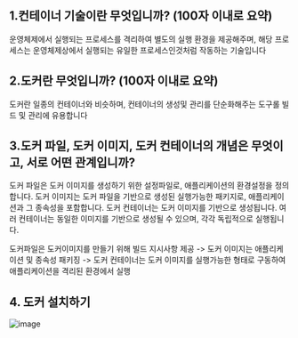 ## 1.컨테이너 기술이란 무엇입니까? (100자 이내로 요약)

운영체제에서 실행되는 프로세스를 격리하여 별도의 실행 환경을 제공해주며, 해당 프로세스는 운영체제상에서 실행되는 유일한 프로세스인것처럼 작동하는 기술입니다

## 2.도커란 무엇입니까? (100자 이내로 요약)

도커란 일종의 컨테이너와 비슷하며, 컨테이너의 생성및 관리를 단순화해주는 도구롤 빌드 및 관리에 유용합니다

## 3.도커 파일, 도커 이미지, 도커 컨테이너의 개념은 무엇이고, 서로 어떤 관계입니까?

도커 파일은 도커 이미지를 생성하기 위한 설정파일로, 애플리케이션의 환경설정을 정의합니다.
도커 이미지는 도커 파일을 기반으로 생성된 실행가능한 패키지로, 애플리케이션과 그 종속성을 포함합니다.
도커 컨테이너는 도커 이미지를 기반으로 생성됩니다. 여러 컨테이너는 동일한 이미지를 기반으로 생성될 수 있으며, 각각 독립적으로 실행됩니다.

도커파일은 도커이미지를 만들기 위해 빌드 지시사항 제공 -> 도커 이미지는 애플리케이션 및 종속성 패키징 -> 도커 컨테이너는 도커 이미지를 실행가능한 형태로 구동하여 애플리케이션을 격리된 환경에서 실행

## 4. 도커 설치하기

![image](https://github.com/ParkHaeBeen/docker-pro-2312/assets/130157565/ea08ca3a-07f1-45ba-ae6e-4140bf371c25)

